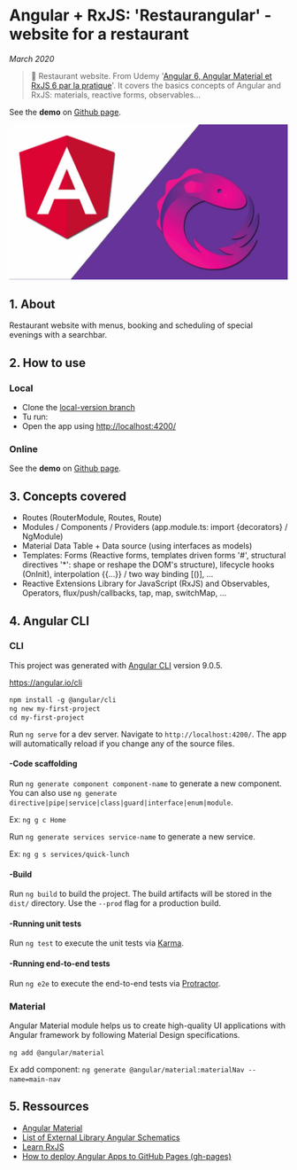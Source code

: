 # Angular + RxJS: 'Restaurangular' - website for a restaurant 

*March 2020*

> 🔨 Restaurant website. From Udemy '[Angular 6, Angular Material et RxJS 6 par la pratique](https://www.udemy.com/course/angular-6-angular-material-et-rxjs-6-par-la-pratique/)'. It covers the basics concepts of Angular and RxJS: materials, reactive forms, observables...

See the **demo** on [Github page]().

![Angular logo](readme-img/angular-logo.png)

## 1. About

Restaurant website with menus, booking and scheduling of special evenings with a searchbar.

## 2. How to use

### Local

- Clone the [local-version branch]()
- Tu run: 
- Open the app using [http://localhost:4200/](http://localhost:4200/)

### Online

See the **demo** on [Github page]().

## 3. Concepts covered

- Routes (RouterModule, Routes, Route)
- Modules / Components / Providers (app.module.ts: import {decorators} / NgModule)
- Material Data Table + Data source (using interfaces as models)
- Templates: Forms (Reactive forms, templates driven forms '#', structural directives '*': shape or reshape the DOM's structure), lifecycle hooks (OnInit), interpolation {{...}} / two way binding [()], ...
- Reactive Extensions Library for JavaScript (RxJS) and Observables, Operators, flux/push/callbacks, tap, map, switchMap, ...

## 4. Angular CLI

### CLI

This project was generated with [Angular CLI](https://github.com/angular/angular-cli) version 9.0.5.

https://angular.io/cli

~~~~
npm install -g @angular/cli
ng new my-first-project
cd my-first-project
~~~~

Run `ng serve` for a dev server. Navigate to `http://localhost:4200/`. The app will automatically reload if you change any of the source files.

#### -Code scaffolding

Run `ng generate component component-name` to generate a new component. You can also use `ng generate directive|pipe|service|class|guard|interface|enum|module`.

Ex: `ng g c Home` 

Run `ng generate services service-name` to generate a new service. 

Ex: `ng g s services/quick-lunch` 

#### -Build

Run `ng build` to build the project. The build artifacts will be stored in the `dist/` directory. Use the `--prod` flag for a production build.

#### -Running unit tests

Run `ng test` to execute the unit tests via [Karma](https://karma-runner.github.io).

#### -Running end-to-end tests

Run `ng e2e` to execute the end-to-end tests via [Protractor](http://www.protractortest.org/).

### Material

Angular Material module helps us to create high-quality UI applications with Angular framework by following Material Design specifications.

`ng add @angular/material`

Ex add component: `ng generate @angular/material:materialNav --name=main-nav`

## 5. Ressources

- [Angular Material](https://material.angular.io/)
- [List of External Library Angular Schematics](https://www.ngdevelop.tech/external-library-angular-schematics-list/)
- [Learn RxJS](https://www.learnrxjs.io/)
- [How to deploy Angular Apps to GitHub Pages (gh-pages)](https://medium.com/tech-insights/how-to-deploy-angular-apps-to-github-pages-gh-pages-896c4e10f9b4)